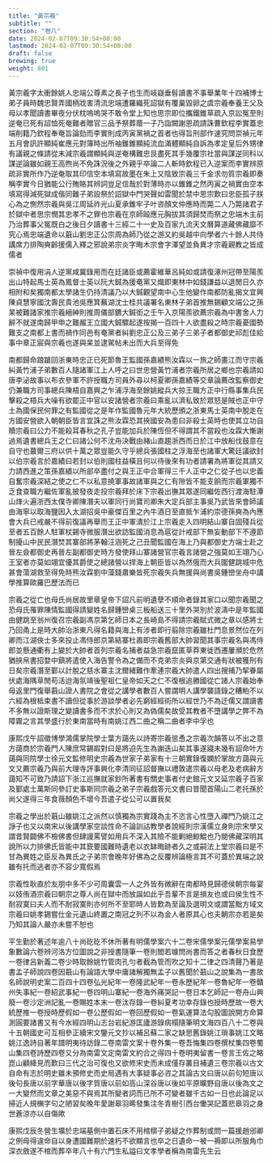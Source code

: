 ```yaml
---
title: "黃宗羲"
subtitle: ""
section: "卷八"
date: 2024-02-07T09:30:54+08:00
lastmod: 2024-02-07T09:30:54+08:00
draft: false
brewing: true
weight: 801
---
```



黃宗羲字太衝餘姚人忠端公尊素之長子也生而岐嶷垂髫讀書不事舉業年十四補博士弟子員時魏忠賢弄國柄戕害清流忠端遭羅織死詔獄有覆巢毀卵之虞宗羲奉養王父及母以孝聞讀書畢夜分伏枕嗚嗚哭不敢令堂上知也思宗即位攜鐵錐草疏入京訟冤至則逆奄已死有詔恤死奄難者贈官三品予祭葬蔭一子乃詣闕謝恩疏請誅曹欽程李實蓋忠端削籍乃欽程奉奄旨論劾而李實則成丙寅黨禍之首者也得旨刑部作速究問崇禎元年五月會訊許顯純崔應元對簿時出所袖錐錐顯純流血滿體顯純自訴為孝定皇后外甥律有議親之條請從末減宗羲謂顯純與逆奄構難忠艮盡死其手幾覆宗社當與謀逆同科以謀逆論雖如親王高煦尚不免誅況後之外親乎卒論二人斬時欽程已入逆案而李實辨原疏非實所作乃逆奄取其印信空本填寫故墨在朱上又陰致宗羲三千金求勿質宗羲即奏稱李實今日猶能公行賄賂其辨詞豈足信哉於對薄時亦以錐錐之然丙寅之禍實由空本填寫得減死獄成偕同難子弟設祭於詔獄中門哭聲如雷聞於禁中思宗歎曰忠臣孤子朕心為之惻然宗羲與吳江周延祚光山夏承錐牢子叶咨顏文仲應時而斃二人乃斃諸君子於獄中者思宗憫其忠孝不之罪也宗羲在京師毆應元胸拔其須歸焚而祭之忠端木主前乃治葬事父冤既白之後日夕讀書十三經二十一史及百家九流天文曆算道藏佛藏靡不究心焉忠端遺命以蕺山劉忠正公宗周為師乃從之游又約吳越中向學者六十餘人共侍講席力排陶奭齡援儒入釋之邪說弟宗炎字晦木宗會字澤望並負異才宗羲親教之皆成儒者

崇禎中復用涓人逆黨咸冀錄用而在廷諸臣或薦霍維華呂純如或請復涿州冠帶至陽羨出山特起馬士英為鳳督士英以阮大鋮為援奄黨又熾即東林中如錢謙益以退閒日久亦相附和矣獨南都太學諸生仍持清議乃以大鋮觀望南中心生他變作南都防亂揭文宜興陳貞慧寧國沈壽民貴池吳應箕蕪湖沈士桂共議署名東林子弟首推無錫顧文端公之孫杲被難諸家推宗羲縉紳則推周儀部鑣大鋮銜之壬午入京陽羨欲薦宗羲為中書舍人力辭不就遂南歸甲申之難赧王立國大鋮驟起遂按揭一百四十人欲盡殺之時宗羲憂國勢難支之南都上書而禍作同邑有奄黨者糾劉忠正公及三弟子三弟子者都御史祁彪佳給事中章正宸與宗羲也遂與杲並逮駕帖未出而大兵至得免

南都歸命踉蹌回浙東時忠正已死節魯王監國孫嘉績熊汝霖以一旅之師畫江而守宗羲糾黃竹浦子弟數百人隨諸軍江上人呼之曰世忠營黃竹浦者宗羲所居之鄉也宗羲請如唐李泌故事以布衣參軍不許授職方司員外尋以柯夏卿孫嘉績等交章論薦改監察御史仍兼職方司事總兵陳梧自嘉興之乍浦浮海至餘姚縱兵大掠王職方正中行縣事集兵民擊殺之梧兵大噪有欲罷正中官以安諸營者宗羲曰乘亂以濟私致於眾怒是賊也正中守土為國保民何罪之有監國從之是年作監國魯元年大統歷頒之浙東馬士英南中脫走在方國安營欲入朝朝臣皆言宜誅之熊汝霖恐其挾國安為患曰非殺士英時也使其立功自贖宗羲曰公力不能殺耳春秋之孔子豈能加兵於陳恆但不得謂其不當殺也汝霖大慚謝過焉遺書總兵王之仁曰諸公何不沈舟決戰由赭山直趨浙西而日於江中放船伐鼓意在自守也蕞爾三府以供十萬之眾豈能久守乎總兵張國柱之浮海至也諸軍大驚廷議欲封以伯宗羲言於嘉績曰若封以伯則國柱益橫且何以待後來有功者請署為將軍從其請又力請西進之策孫嘉績以所部卒盡付之與王正中合軍得三千人正中之仁從子也以忠義自奮宗羲深結之使之仁不以私意撓軍事故諸軍與之仁有隙皆不能支餉而宗羲軍獨不乏食查職方繼佐軍亂披發夜走投宗羲拜於床下宗羲出撫其眾遂同繼佐西行渡海駐潭山烽火遍浙西太僕寺卿陳潛夫以軍同行尚寶司卿朱大定兵部主事吳乃武皆來會師議由海寧以取海鹽因入太湖招吳中豪傑百里之內牛酒日至直抵乍浦約崇德孫奭為內應會大兵已戒嚴不得前復議再舉而王正中軍潰於江上宗羲走入四明結山寨自固殘兵從至者五百餘人駐軍杖錫寺微服潛出欲訪監國消息為扈從計戒部下無妄動部下不遵節制擾山中民民潛焚其寨部將茅翰汪涵死之己丑聞監國在海上乃與都御史方端士赴之晉左僉都御史再晉左副都御史時方發使拜山寨諸營官宗羲言諸營之強莫如王翊乃心王室者亦莫如翊宜優其爵使之總諸營以捍海上朝臣皆以為然俄而大兵圍健跳城中危甚會蕩湖救至得免時熊汝霖劉中藻錢肅樂皆死宗羲失兵無援與尚書吳鍾巒坐舟中講學推算歐羅巴歷法而已

宗羲之從亡也母氏尚居故里章皇帝下詔凡前明遺孽不順命者錄其家口以聞宗羲聞之恐母氏罹罪陳情監國得請變姓名歸鍾巒桌三板船送三十里外哭別於波濤中是年監國由健跳至翁州復召宗羲副馮京第乞師日本之長崎島不得請宗羲賦式微之章以感將士乃回甬上是時大帥治浙東凡得名籍與海上有涉者即行翦除宗羲雖杜門息景然位在列卿而江湖俠士多來投止馮侍郎京第結寨杜嶴即宗羲舊部大帥習聞其事宗羲名與馮侍郎並懸通衢有上變於大帥者首列宗羲名捕者益急宗羲竄匿草莽東徙西遷屢瀕於危然猶挾帛書招婺中鎮將遣使入海告警令為之備而不克弟宗炎與京第交通有狀被獲刑有日矣宗羲潛至鄞以計脫之慈水寨主沈爾緒難作牽連宗羲大帥遣人四出搜捕乃挈眷屬伏處海隅草閒苟活迨海氛靖後聖祖仁皇帝如天之仁不復根追勝國從亡諸人宗羲始奉母返里門復舉蕺山證人書院之會從之講學者數百人嘗謂明人講學襲語錄之糟粕不以六經為根柢束書不讀但從事於游談學者必先窮經經術所以經世乃不為迂儒又謂讀書不多無以證斯理之變讀書多而不求於心則又為偽儒矣故受其教者不墮講學之弊不為障霧之言其學盛行於東南當時有南姚江西二曲之稱二曲者李中孚也

康熙戊午詔徵博學鴻儒掌院學士葉方藹先以詩寄宗羲慫恿之宗羲次韻答以不出之意方藹商於宗羲門人陳庶常錫嘏對曰是將迫先生為謝迭山矣其事遂寢未幾有詔命叶方藹與同院學士徐元文監修明史宗羲為世家子弟家有十三朝實錄復嫻於掌故方藹與元文又薦宗羲乃與前大理寺評事興化李清同征詔督撫以禮敦遣宗羲以母老及老病辭方藹知不可致乃請詔下浙江巡撫就家鈔所著書有關史事者付史館元文又延宗羲子百家及鄞處士萬斯同參訂史事斯同宗羲之弟子宗羲戲答元文書曰昔聞首陽山二老托孫於尚父遂得三年食薇顏色不壞今吾遣子從公可以置我矣

宗羲之學出於蕺山雖姚江之派然以慎獨為宗實踐為主不恣言心性墮入禪門乃姚江之諍子也又以南宋以後講學家空談性命不論訓詁教學者說經則宗漢儒立身則宗宋學又謂昔賢闢佛不檢佛書但肆謾罵譬如用兵不深入其險不能剿絕鯨鯤也乃閱佛藏深明其說所以力排佛氏皆能中其窾要國難時遺老以衣缽晦跡者久之或嗣法上堂宗羲曰是不甘為異姓之臣反為異氏之子弟宗會晚年好佛為之反覆辨論極言其不可蓋於異端之說雖有托而逃者亦不容少寬假焉

宗羲性耿直於友朋中多不少可周囊雲一人之外皆有微辭在南都時見歸德侯朝宗每宴以妓侑酒宗羲曰朝宗之尊人尚在獄中而放誕如此乎吾輩不言是損友也或曰侯生性不耐寂寞曰夫人而不耐寂寞則亦何所不至耶時人皆歎為至論及選明文或謂當黜方域文宗羲曰姚孝錫嘗仕金元遺山終置之南冠之列不以為金人者原其心也夫朝宗亦若是矣乃知其論人嚴亦未嘗不恕也

平生勤於著述年逾八十尚矻矻不休所著有明儒學案六十二卷宋儒學案元儒學案易學象數論六卷辨河洛方位圖說之非授書隨筆一卷則閻若璩問尚書而答之者春秋日食歷一卷律呂新義二卷少時取餘姚竹管肉孔勻者截為管而吹之知十二律之四清聲乃著是書孟子師說四卷因蕺山有論語大學中庸諸解獨無孟子以舊聞於蕺山之說集為一書故名師說明史案二百四十四卷弘光紀年一卷隆武紀年一卷永歷紀年一卷魯紀年一卷贛州失事紀一卷紹武事紀一卷四明山寨紀一卷海外痛哭記一卷日本乞師記一卷舟山興廢一卷沙定洲記亂一卷賜姓本末一卷汰存錄一卷糾夏考功幸存錄也授時歷故一卷大統歷推一卷授時歷假如一卷公歷假如一卷回歷假如一卷氣運算法勾股圖說開方命算測圓要諸書又有今水經四明山志台岩紀游匡廬游錄病榻隨筆明文海四百八十二卷與十五朝國史可互相參正續宋文鑒元文抄以補呂蘇二家之缺思舊錄姚江瑣事姚江文略姚江逸詩自著年譜明夷待訪錄二卷南雷文案十卷外集一卷吾悔集四卷撰杖集四卷蜀山集四卷詩歷四卷又分為南雷文定南雷文約合之得四十卷明夷留書一卷言王佐之略崑山顧絳見而歎曰三代之治可復也又欲修宋史而未成僅存叢目補遺三卷宗羲以古文自命有志於明史雖未預修史而史局遇有大事疑事必咨之其論古文曰唐以前句短唐以後句長唐以前字華唐以後字質唐以前如高山深谷唐以後如平原曠野自唐以後為文之一大變然而文章之美惡不與焉其所變者詞而已所不可變者雖千古如一日也此論足以掃近人規橅字句之陋習矣晚年愛謝皋羽晞發集注冬青樹引西台慟哭記蓋悲皋羽之身世蒼涼亦以自傷歟

康熙戊辰冬營生壙於忠端墓側中置石床不用棺槨子弟疑之作葬制或問一篇援趙邠卿之例毋得違命自以身遭國難期於速朽不欲顯言也卒之日遺命一被一褥即以所服角巾深衣斂遂不棺而葬卒年八十有六門生私謚曰文孝學者稱為南雷先生云